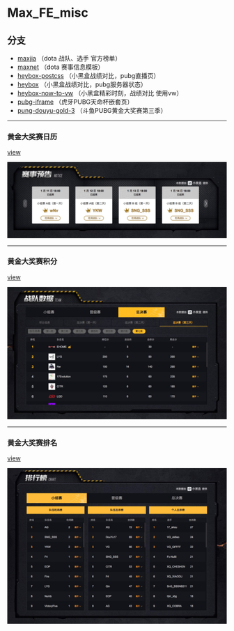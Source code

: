 # Max_FE_misc

## 分支

* [maxjia](https://github.com/HHHJiro/MAX_FE_misc/tree/maxjia) （dota 战队、选手 官方榜单）
* [maxnet](https://github.com/HHHJiro/MAX_FE_misc/tree/maxnet) （dota 赛事信息模板）
* [heybox-postcss](https://github.com/HHHJiro/MAX_FE_misc/tree/heybox-postcss) （小黑盒战绩对比，pubg直播页）
* [heybox](https://github.com/HHHJiro/MAX_FE_misc/tree/heybox) （小黑盒战绩对比，pubg服务器状态）
* [heybox-now-to-vw](https://github.com/HHHJiro/MAX_FE_misc/tree/heybox-now-to-vw) （小黑盒精彩时刻，战绩对比 使用vw）
* [pubg-iframe](https://github.com/HHHJiro/MAX_FE_misc/tree/pung-iframe) （虎牙PUBG天命杯嵌套页）
* [pung-douyu-gold-3](https://github.com/HHHJiro/MAX_FE_misc/tree/pung-douyu-gold-3) （斗鱼PUBG黄金大奖赛第三季）
----

### 黄金大奖赛日历
[view](https://dotamax.net/live_stats/json/pubg_douyu_gold_s3/pubg_match.html?calander)
<div align=center>
  <img width="750" src="https://github.com/HHHJiro/MAX_FE_misc/blob/master/src/asstes/preview/pubg_douyu_calander.jpeg?raw=true"/>
</div>

----

### 黄金大奖赛积分
[view](https://dotamax.net/live_stats/json/pubg_douyu_gold_s3/pubg_match.html?score)
<div align=center>
  <img width="750" src="https://github.com/HHHJiro/MAX_FE_misc/blob/master/src/asstes/preview/pubg_douyu_score.jpeg?raw=true"/>
</div>

----

### 黄金大奖赛排名
[view](https://dotamax.net/live_stats/json/pubg_douyu_gold_s3/pubg_match.html?rank)
<div align=center>
  <img width="750" src="https://github.com/HHHJiro/MAX_FE_misc/blob/master/src/asstes/preview/pubg_douyu_rank.jpeg?raw=true"/>
</div>
